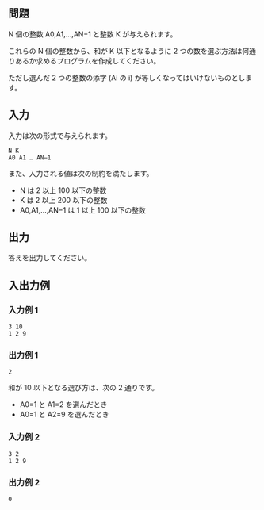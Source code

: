 ## 問題

N 個の整数 A0​,A1​,…,AN−1​ と整数 K が与えられます。

これらの N 個の整数から、和が K 以下となるように 2 つの数を選ぶ方法は何通りあるか求めるプログラムを作成してください。

ただし選んだ 2 つの整数の添字 (Ai​ の i) が等しくなってはいけないものとします。

## 入力

入力は次の形式で与えられます。

```text
N K
A0 A1 … AN−1
```

また、入力される値は次の制約を満たします。

- N は 2 以上 100 以下の整数
- K は 2 以上 200 以下の整数
- A0​,A1​,…,AN−1​ は 1 以上 100 以下の整数

## 出力

答えを出力してください。

## 入出力例

### 入力例 1

```text
3 10
1 2 9
```

### 出力例 1

```text
2
```

和が 10 以下となる選び方は、次の 2 通りです。

- A0​=1 と A1​=2 を選んだとき
- A0​=1 と A2​=9 を選んだとき

### 入力例 2

```text
3 2
1 2 9
```

### 出力例 2

```text
0
```

